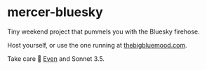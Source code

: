 # mercer-bluesky

Tiny weekend project that pummels you with the Bluesky firehose.

Host yourself, or use the one running at [thebigbluemood.com](https://thebigbluemood.com).

Take care
👋 [Even](https://bsky.app/profile/even.westvang.com) and Sonnet 3.5.

